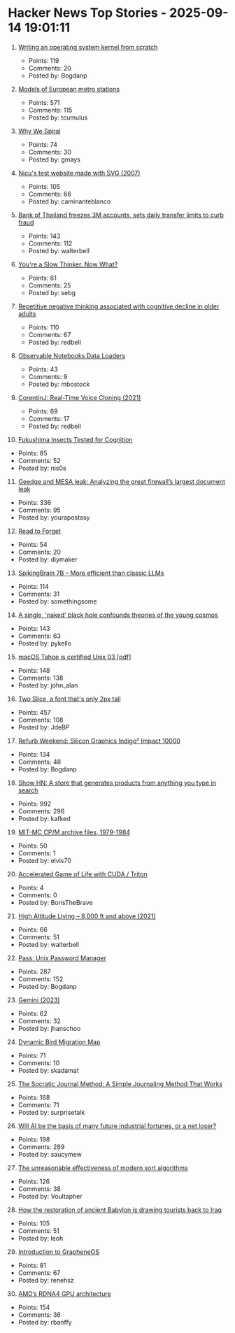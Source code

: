 # Hacker News Top Stories - 2025-09-14 19:01:11

1. [Writing an operating system kernel from scratch](https://popovicu.com/posts/writing-an-operating-system-kernel-from-scratch/)
   - Points: 119
   - Comments: 20
   - Posted by: Bogdanp

2. [Models of European metro stations](http://stations.albertguillaumes.cat/)
   - Points: 571
   - Comments: 115
   - Posted by: tcumulus

3. [Why We Spiral](https://behavioralscientist.org/why-we-spiral/)
   - Points: 74
   - Comments: 30
   - Posted by: gmays

4. [Nicu's test website made with SVG (2007)](https://svg.nicubunu.ro/)
   - Points: 105
   - Comments: 66
   - Posted by: caminanteblanco

5. [Bank of Thailand freezes 3M accounts, sets daily transfer limits to curb fraud](https://www.thaienquirer.com/57752/bot-freezes-3-million-accounts-sets-daily-transfer-limits-of-50000-200000-baht-to-curb-6-billion-baht-scam-losses/)
   - Points: 143
   - Comments: 112
   - Posted by: walterbell

6. [You're a Slow Thinker. Now What?](https://chillphysicsenjoyer.substack.com/p/youre-a-slow-thinker-now-what)
   - Points: 61
   - Comments: 25
   - Posted by: sebg

7. [Repetitive negative thinking associated with cognitive decline in older adults](https://bmcpsychiatry.biomedcentral.com/articles/10.1186/s12888-025-06815-2)
   - Points: 110
   - Comments: 67
   - Posted by: redbell

8. [Observable Notebooks Data Loaders](https://observablehq.com/notebook-kit/data-loaders)
   - Points: 43
   - Comments: 9
   - Posted by: mbostock

9. [CorentinJ: Real-Time Voice Cloning (2021)](https://github.com/CorentinJ/Real-Time-Voice-Cloning)
   - Points: 69
   - Comments: 17
   - Posted by: redbell

10. [Fukushima Insects Tested for Cognition](https://news.cnrs.fr/articles/fukushima-insects-tested-for-cognition)
   - Points: 85
   - Comments: 52
   - Posted by: nis0s

11. [Geedge and MESA leak: Analyzing the great firewall’s largest document leak](https://gfw.report/blog/geedge_and_mesa_leak/en/)
   - Points: 336
   - Comments: 95
   - Posted by: yourapostasy

12. [Read to Forget](https://mo42.bearblog.dev/read-to-forget/)
   - Points: 54
   - Comments: 20
   - Posted by: diymaker

13. [SpikingBrain 7B – More efficient than classic LLMs](https://github.com/BICLab/SpikingBrain-7B)
   - Points: 114
   - Comments: 31
   - Posted by: somethingsome

14. [A single, 'naked' black hole confounds theories of the young cosmos](https://www.quantamagazine.org/a-single-naked-black-hole-rewrites-the-history-of-the-universe-20250912/)
   - Points: 143
   - Comments: 63
   - Posted by: pykello

15. [macOS Tahoe is certified Unix 03 [pdf]](https://www.opengroup.org/openbrand/certificates/1223p.pdf)
   - Points: 148
   - Comments: 138
   - Posted by: john_alan

16. [Two Slice, a font that's only 2px tall](https://joefatula.com/twoslice.html)
   - Points: 457
   - Comments: 108
   - Posted by: JdeBP

17. [Refurb Weekend: Silicon Graphics Indigo² Impact 10000](http://oldvcr.blogspot.com/2025/09/refurb-weekend-silicon-graphics-indigo.html)
   - Points: 134
   - Comments: 48
   - Posted by: Bogdanp

18. [Show HN: A store that generates products from anything you type in search](https://anycrap.shop/)
   - Points: 992
   - Comments: 296
   - Posted by: kafked

19. [MIT-MC CP/M archive files, 1979-1984](https://github.com/MITDDC/cpmarchive-1979-1984)
   - Points: 50
   - Comments: 1
   - Posted by: elvis70

20. [Accelerated Game of Life with CUDA / Triton](https://www.boristhebrave.com/2025/09/11/accelerated-game-of-life-with-cuda-triton/)
   - Points: 4
   - Comments: 0
   - Posted by: BorisTheBrave

21. [High Altitude Living – 8,000 ft and above (2021)](https://studioq.com/blog/2021/5/30/high-altitude-living-8000-ft-and-above-2450-meters)
   - Points: 66
   - Comments: 51
   - Posted by: walterbell

22. [Pass: Unix Password Manager](https://www.passwordstore.org/)
   - Points: 287
   - Comments: 152
   - Posted by: Bogdanp

23. [Gemini (2023)](https://geminiquickst.art/)
   - Points: 62
   - Comments: 32
   - Posted by: jhanschoo

24. [Dynamic Bird Migration Map](https://explorer.audubon.org/explore/species?sidebar=expand)
   - Points: 71
   - Comments: 10
   - Posted by: skadamat

25. [The Socratic Journal Method: A Simple Journaling Method That Works](https://mindthenerd.com/the-socratic-journal-method-a-simple-journaling-method-that-actually-works/)
   - Points: 168
   - Comments: 71
   - Posted by: surprisetalk

26. [Will AI be the basis of many future industrial fortunes, or a net loser?](https://joincolossus.com/article/ai-will-not-make-you-rich/)
   - Points: 198
   - Comments: 289
   - Posted by: saucymew

27. [The unreasonable effectiveness of modern sort algorithms](https://github.com/Voultapher/sort-research-rs/blob/main/writeup/unreasonable/text.md)
   - Points: 126
   - Comments: 38
   - Posted by: Voultapher

28. [How the restoration of ancient Babylon is drawing tourists back to Iraq](https://www.theartnewspaper.com/2025/09/12/how-the-restoration-of-ancient-babylon-is-helping-to-draw-tourists-back-to-iraq)
   - Points: 105
   - Comments: 51
   - Posted by: leoh

29. [Introduction to GrapheneOS](https://dataswamp.org/~solene/2025-01-12-intro-to-grapheneos.html)
   - Points: 81
   - Comments: 67
   - Posted by: renehsz

30. [AMD’s RDNA4 GPU architecture](https://chipsandcheese.com/p/amds-rdna4-gpu-architecture-at-hot)
   - Points: 154
   - Comments: 36
   - Posted by: rbanffy

